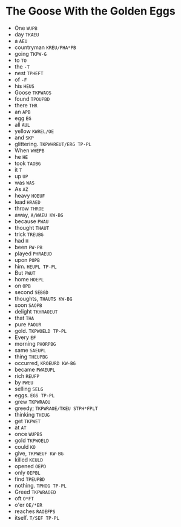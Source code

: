 # The Goose With the Golden Eggs

* One `WUPB`
* day `TKAEU`
* a `AEU`
* countryman `KREU/PHA*PB`
* going `TKPW-G`
* to `TO`
* the `-T`
* nest `TPHEFT`
* of `-F`
* his `HEUS`
* Goose `TKPWAOS`
* found `TPOUPBD`
* there `THR`
* an `APB`
* egg `EG`
* all `AUL`
* yellow `KWREL/OE`
* and `SKP`
* glittering. `TKPWHREUT/ERG TP-PL`
* When `WHEPB`
* he `HE`
* took `TAOBG`
* it `T`
* up `UP`
* was `WAS`
* As `AZ`
* heavy `HOEUF`
* lead `HRAED`
* throw `THROE`
* away, `A/WAEU KW-BG`
* because `PWAU`
* thought `THAUT`
* trick `TREUBG`
* had `H`
* been `PW-PB`
* played `PHRAEUD`
* upon `POPB`
* him. `HEUPL TP-PL`
* But `PWUT`
* home `HOEPL`
* on `OPB`
* second `SEBGD`
* thoughts, `THAUTS KW-BG`
* soon `SAOPB`
* delight `TKHRAOEUT`
* that `THA`
* pure `PAOUR`
* gold. `TKPWOELD TP-PL`
* Every `EF`
* morning `PHORPBG`
* same `SAEUPL`
* thing `THEUPBG`
* occurred, `KROEURD KW-BG`
* became `PWAEUPL`
* rich `REUFP`
* by `PWEU`
* selling `SELG`
* eggs. `EGS TP-PL`
* grew `TKPWRAOU`
* greedy; `TKPWRAOE/TKEU STPH*FPLT`
* thinking `THEUG`
* get `TKPWET`
* at `AT`
* once `WUPBS`
* gold `TKPWOELD`
* could `KO`
* give, `TKPWEUF KW-BG`
* killed `KEULD`
* opened `OEPD`
* only `OEPBL`
* find `TPEUPBD`
* nothing. `TPHOG TP-PL`
* Greed `TKPWRAOED`
* oft `O*FT`
* o'er `OE/*ER`
* reaches `RAOEFPS`
* itself. `T/SEF TP-PL`
